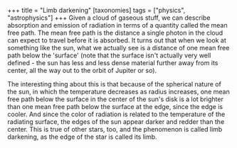 +++
title = "Limb darkening"
[taxonomies]
tags = ["physics", "astrophysics"]
+++
Given a cloud of gaseous stuff, we can describe absorption and emission of
radiation in terms of a quantity called the mean free path. The mean free
path is the distance a single photon in the cloud can expect to travel
before it is absorbed. It turns out that when we look at something like the
sun, what we actually see is a distance of one mean free path below the
'surface' (note that the surface isn't actually very well defined - the sun
has less and less dense material further away from its center, all the way
out to the orbit of Jupiter or so).

The interesting thing about this is that because of the spherical nature of
the sun, in which the temperature decreases as radius increases, one mean
free path below the surface in the center of the sun's disk is a lot
brighter than one mean free path below the surface at the edge, since the
edge is cooler. And since the color of radiation is related to the
temperature of the radiating surface, the edges of the sun appear darker
and redder than the center. This is true of other stars, too, and the
phenomenon is called limb darkening, as the edge of the star is called its
limb.
